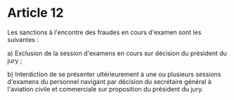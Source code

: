# Article 12

Les sanctions à l'encontre des fraudes en cours d'examen sont les suivantes :

a) Exclusion de la session d'examens en cours sur décision du président du jury ;

b) Interdiction de se présenter ultérieurement à une ou plusieurs sessions d'examens du personnel navigant par décision du secrétaire général à l'aviation civile et commerciale sur proposition du président du jury.
